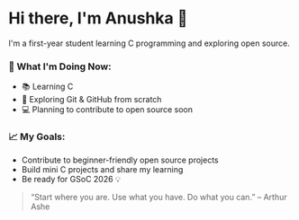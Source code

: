 
# Hi there, I'm Anushka 👋

I'm a first-year student learning C programming and exploring open source.

### 🚀 What I'm Doing Now:
- 📚 Learning C
- 🧠 Exploring Git & GitHub from scratch
- 💻 Planning to contribute to open source soon

### 📈 My Goals:
- Contribute to beginner-friendly open source projects
- Build mini C projects and share my learning
- Be ready for GSoC 2026 💡

> “Start where you are. Use what you have. Do what you can.”
>  – Arthur Ashe
